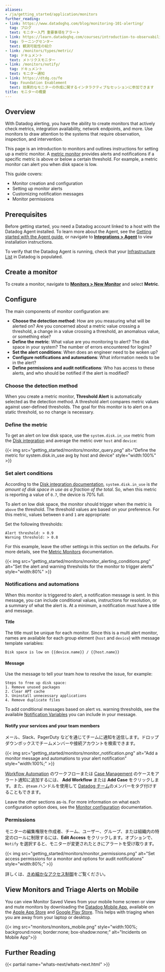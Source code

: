 ```yaml
---
aliases:
- /ja/getting_started/application/monitors
further_reading:
- link: https://www.datadoghq.com/blog/monitoring-101-alerting/
  tag: ブログ
  text: モニター入門 重要事項をアラート
- link: https://learn.datadoghq.com/courses/introduction-to-observability
  tag: ラーニングセンター
  text: 観測可能性の紹介
- link: /monitors/types/metric/
  tag: ドキュメント
  text: メトリクスモニター
- link: /monitors/notify/
  tag: ドキュメント
  text: モニター通知
- link: https://dtdg.co/fe
  tag: Foundation Enablement
  text: 効果的なモニターの作成に関するインタラクティブなセッションに参加できます
title: モニターの概要
---
```


## Overview

With Datadog alerting, you have the ability to create monitors that actively check metrics, integration availability, network endpoints, and more. Use monitors to draw attention to the systems that require observation, inspection, and intervention.

This page is an introduction to monitors and outlines instructions for setting up a metric monitor. A [metric monitor][1] provides alerts and notifications if a specific metric is above or below a certain threshold. For example, a metric monitor can alert you when disk space is low. 

This guide covers:
- Monitor creation and configuration
- Setting up monitor alerts
- Customizing notification messages
- Monitor permissions

## Prerequisites

Before getting started, you need a Datadog account linked to a host with the Datadog Agent installed. To learn more about the Agent, see the [Getting started with the Agent guide][2], or navigate to **[Integrations > Agent][3]** to view installation instructions.

To verify that the Datadog Agent is running, check that your [Infrastructure List][4] in Datadog is populated.

## Create a monitor

To create a monitor, navigate to **[Monitors > New Monitor][5]** and select **Metric**.

## Configure

The main components of monitor configuration are:

- **Choose the detection method**: How are you measuring what will be alerted on? Are you concerned about a metric value crossing a threshold, a change in a value crossing a threshold, an anomalous value, or something else?
- **Define the metric**: What value are you monitoring to alert? The disk space in your system? The number of errors encountered for logins?
- **Set the alert conditions**: When does an engineer need to be woken up? 
- **Configure notifications and automations**: What information needs to be in the alert?
- **Define permissions and audit notifications**: Who has access to these alerts, and who should be notified if the alert is modified?

### Choose the detection method

When you create a metric monitor, **Threshold Alert** is automatically selected as the detection method. A threshold alert compares metric values against user-defined thresholds. The goal for this monitor is to alert on a static threshold, so no change is necessary.

### Define the metric

To get an alert on low disk space, use the `system.disk.in_use` metric from the [Disk integration][6] and average the metric over `host` and `device`:

{{< img src="getting_started/monitors/monitor_query.png" alt="Define the metric for system.disk.in_use avg by host and device" style="width:100%" >}}

### Set alert conditions

According to the [Disk integration documentation][6], `system.disk.in_use` is *the amount of disk space in use as a fraction of the total*. So, when this metric is reporting a value of `0.7`, the device is 70% full.

To alert on low disk space, the monitor should trigger when the metric is `above` the threshold. The threshold values are based on your preference. For this metric, values between `0` and `1` are appropriate:

Set the following thresholds:
```
Alert threshold: > 0.9
Warning threshold: > 0.8
```

For this example, leave the other settings in this section on the defaults. For more details, see the [Metric Monitors][7] documentation.

{{< img src="getting_started/monitors/monitor_alerting_conditions.png" alt="Set the alert and warning thresholds for the monitor to trigger alerts" style="width:80%" >}}

### Notifications and automations

When this monitor is triggered to alert, a notification message is sent. In this message, you can include conditional values, instructions for resolution, or a summary of what the alert is. At a minimum, a notification must have a title and message.

#### Title

The title must be unique for each monitor. Since this is a multi alert monitor, names are available for each group element (`host` and `device`) with message template variables:
```text
Disk space is low on {{device.name}} / {{host.name}}
```

#### Message

Use the message to tell your team how to resolve the issue, for example:
```text
Steps to free up disk space:
1. Remove unused packages
2. Clear APT cache
3. Uninstall unnecessary applications
4. Remove duplicate files
```

To add conditional messages based on alert vs. warning thresholds, see the available [Notification Variables][8] you can include in your message.

#### Notify your services and your team members

メール、Slack、PagerDuty などを通じてチームに通知を送信します。ドロップダウンボックスでチームメンバーや接続アカウントを検索できます。

{{< img src="getting_started/monitors/monitor_notification.png" alt="Add a monitor message and automations to your alert notification" style="width:100%;" >}}

[Workflow Automation][14] のワークフローまたは [Case Management][15] のケースをアラート通知に追加するには、 **Add Workflow** または **Add Case** をクリックします。また、`@team` ハンドルを使用して [Datadog チーム][16]のメンバーをタグ付けすることもできます。 

Leave the other sections as-is. For more information on what each configuration option does, see the [Monitor configuration][9] documentation.

### Permissions

モニターの編集権限を作成者、チーム、ユーザー、グループ、または組織内の特定のロールに制限するには、**Edit Access** をクリックします。オプションで、`Notify` を選択すると、モニターが変更されたときにアラートを受け取ります。

{{< img src="getting_started/monitors/monitor_permissions.png" alt="Set access permissions for a monitor and options for audit notifications" style="width:80%;" >}}

詳しくは、[きめ細かなアクセス制御][10]をご覧ください。

## View Monitors and Triage Alerts on Mobile

You can view Monitor Saved Views from your mobile home screen or view and mute monitors by downloading the [Datadog Mobile App][11], available on the [Apple App Store][12] and [Google Play Store][13]. This helps with triaging when you are away from your laptop or desktop.

{{< img src="monitors/monitors_mobile.png" style="width:100%; background:none; border:none; box-shadow:none;" alt="Incidents on Mobile App">}}

## Further Reading

{{< partial name="whats-next/whats-next.html" >}}

[1]: /ja/monitors/types/metric/
[2]: /ja/getting_started/agent/
[3]: https://app.datadoghq.com/account/settings/agent/latest
[4]: https://app.datadoghq.com/infrastructure
[5]: https://app.datadoghq.com/monitors#create/metric
[6]: /ja/integrations/disk/
[7]: /ja/monitors/types/metric/?tab=threshold#set-alert-conditions
[8]: /ja/monitors/notify/variables/
[9]: /ja/monitors/configuration/?tab=thresholdalert#alert-grouping
[10]: /ja/account_management/rbac/granular_access/
[11]: /ja/mobile/
[12]: https://apps.apple.com/app/datadog/id1391380318
[13]: https://play.google.com/store/apps/details?id=com.datadog.app
[14]: /ja/service_management/workflows/
[15]: /ja/service_management/case_management/
[16]: /ja/account_management/teams/